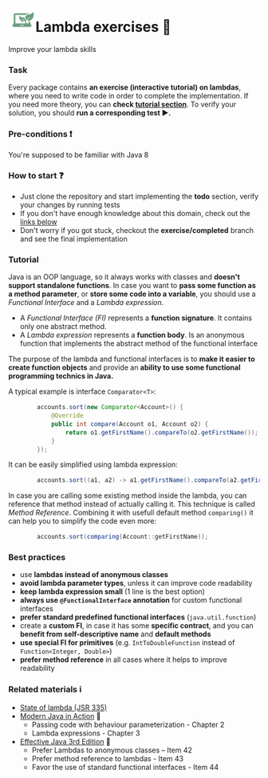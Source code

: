 # <img src="https://raw.githubusercontent.com/bobocode-projects/resources/master/image/logo_transparent_background.png" height=50/>Lambda exercises :muscle:
Improve your lambda skills
### Task
Every package contains **an exercise (interactive tutorial) on lambdas**, where you need to write code in order 
to complete the implementation. If you need more theory, you can **check [tutorial section](#tutorial)**. 
To verify your solution, you should **run a corresponding test :arrow_forward:.** 

### Pre-conditions :heavy_exclamation_mark:
You're supposed to be familiar with Java 8

### How to start :question:
* Just clone the repository and start implementing the **todo** section, verify your changes by running tests
* If you don't have enough knowledge about this domain, check out the [links below](#related-materials-information_source)
* Don't worry if you got stuck, checkout the **exercise/completed** branch and see the final implementation

### Tutorial 
Java is an OOP language, so it always works with classes and **doesn't support standalone functions**. 
In case you want to **pass some function as a method parameter**, or **store some code into a variable**, 
you should use a *Functional Interface* and a *Lambda expression*.

* A *Functional Interface (FI)* represents a **function signature**. It contains only one abstract method.
* A *Lambda expression* represents a **function body**. Is an anonymous function that implements the abstract method 
  of the functional interface

The purpose of the lambda and functional interfaces is to **make it easier to create function objects** 
and provide an **ability to use some functional programming technics in Java.**

A typical example is interface `Comparator<T>`:

```java
        accounts.sort(new Comparator<Account>() {
            @Override
            public int compare(Account o1, Account o2) {
                return o1.getFirstName().compareTo(o2.getFirstName());
            }
        });
```
It can be easily simplified using lambda expression:
```java
        accounts.sort((a1, a2) -> a1.getFirstName().compareTo(a2.getFirstName()));
```
In case you are calling some existing method inside the lambda, you can reference that method instead of actually 
calling it. This technique is called *Method Reference*. Combining it with usefull default method `comparing()` 
it can help you to simplify the code even more:
```java
        accounts.sort(comparing(Account::getFirstName));
```

### Best practices
* use **lambdas instead of anonymous classes**
* **avoid lambda parameter types**, unless it can improve code readability
* **keep lambda expression small** (1 line is the best option)
* **always use `@FunctionalInterface` annotation** for custom functional interfaces
* **prefer standard predefined functional interfaces** (`java.util.function`)
* create a **custom FI**, in case it has some **specific contract**, and you can **benefit from self-descriptive name** and **default methods**
* **use special FI for primitives** (e.g. `IntToDoubleFunction` instead of `Function<Integer, Double>`)
* **prefer method reference** in all cases where it helps to improve readability

### Related materials :information_source:
* [State of lambda (JSR 335)](http://htmlpreview.github.io/?https://github.com/bobocode-projects/resources/blob/master/java8/lambda/sotl.html)
* [Modern Java in Action](https://amzn.to/2KwUKW5) :green_book:
    * Passing code with behaviour parameterization - Chapter 2
    * Lambda expressions - Chapter 3
* [Effective Java 3rd Edition](https://amzn.to/3mYA0U1) :blue_book:
    * Prefer Lambdas to anonymous classes – Item 42
    * Prefer method reference to lambdas - Item 43
    * Favor the use of standard functional interfaces - Item 44
